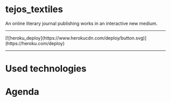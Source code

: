 # tejos_textiles
An online literary journal publishing works in an interactive new medium.
<hr>
[![heroku_deploy](https://www.herokucdn.com/deploy/button.svg)](https://heroku.com/deploy)
<hr>

# Used technologies

# Agenda
